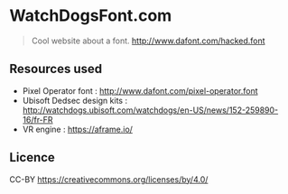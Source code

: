 # WatchDogsFont.com
> Cool website about a font. http://www.dafont.com/hacked.font


## Resources used
- Pixel Operator font : http://www.dafont.com/pixel-operator.font
- Ubisoft Dedsec design kits : http://watchdogs.ubisoft.com/watchdogs/en-US/news/152-259890-16/fr-FR
- VR engine : https://aframe.io/

## Licence
CC-BY https://creativecommons.org/licenses/by/4.0/
